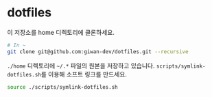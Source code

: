 # dotfiles

이 저장소를 home 디렉토리에 클론하세요.

```sh
# In ~
git clone git@github.com:giwan-dev/dotfiles.git --recursive
```

`./home` 디렉토리에 `~/.*` 파일의 원본을 저장하고 있습니다. `scripts/symlink-dotfiles.sh`를 이용해 소프트 링크를 만드세요.

```sh
source ./scripts/symlink-dotfiles.sh
```
